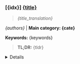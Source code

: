### [{idx}] [{title}]({url})
> *{title_translation}*

*{authors}* | **Main category: {cate}**

**Keywords:** {keywords}

> **TL;DR:** {tldr}

<details>
  <summary>Details</summary>

**Motivation:** {motivation}

**Method:** {method}

**Result:** {result}

**Conclusion:** {conclusion}

> **ai_Abstract:** {ai_summary}

> **摘要翻译:** {translation}

</details>
